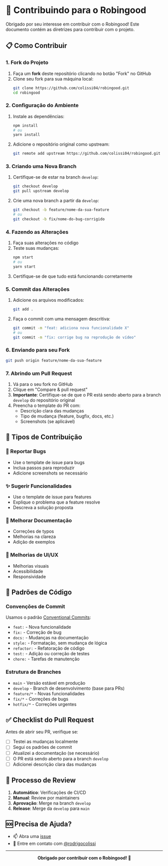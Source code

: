 # 🤝 Contribuindo para o Robingood

Obrigado por seu interesse em contribuir com o Robingood! Este documento contém as diretrizes para contribuir com o projeto.

## 📋 Como Contribuir

### 1. Fork do Projeto
1. Faça um **fork** deste repositório clicando no botão "Fork" no GitHub
2. Clone seu fork para sua máquina local:
   ```bash
   git clone https://github.com/colissi04/robingood.git
   cd robingood
   ```

### 2. Configuração do Ambiente
1. Instale as dependências:
   ```bash
   npm install
   # ou
   yarn install
   ```

2. Adicione o repositório original como upstream:
   ```bash
   git remote add upstream https://github.com/colissi04/robingood.git
   ```

### 3. Criando uma Nova Branch
1. Certifique-se de estar na branch `develop`:
   ```bash
   git checkout develop
   git pull upstream develop
   ```

2. Crie uma nova branch a partir da `develop`:
   ```bash
   git checkout -b feature/nome-da-sua-feature
   # ou
   git checkout -b fix/nome-do-bug-corrigido
   ```

### 4. Fazendo as Alterações
1. Faça suas alterações no código
2. Teste suas mudanças:
   ```bash
   npm start
   # ou
   yarn start
   ```
3. Certifique-se de que tudo está funcionando corretamente

### 5. Commit das Alterações
1. Adicione os arquivos modificados:
   ```bash
   git add .
   ```

2. Faça o commit com uma mensagem descritiva:
   ```bash
   git commit -m "feat: adiciona nova funcionalidade X"
   # ou
   git commit -m "fix: corrige bug na reprodução de vídeo"
   ```

### 6. Enviando para seu Fork
```bash
git push origin feature/nome-da-sua-feature
```

### 7. Abrindo um Pull Request
1. Vá para o seu fork no GitHub
2. Clique em "Compare & pull request"
3. **Importante**: Certifique-se de que o PR está sendo aberto para a branch `develop` do repositório original
4. Preencha o template do PR com:
   - Descrição clara das mudanças
   - Tipo de mudança (feature, bugfix, docs, etc.)
   - Screenshots (se aplicável)

## 🎯 Tipos de Contribuição

### 🐛 Reportar Bugs
- Use o template de issue para bugs
- Inclua passos para reproduzir
- Adicione screenshots se necessário

### ✨ Sugerir Funcionalidades
- Use o template de issue para features
- Explique o problema que a feature resolve
- Descreva a solução proposta

### 📝 Melhorar Documentação
- Correções de typos
- Melhorias na clareza
- Adição de exemplos

### 🎨 Melhorias de UI/UX
- Melhorias visuais
- Acessibilidade
- Responsividade

## 📏 Padrões de Código

### Convenções de Commit
Usamos o padrão [Conventional Commits](https://www.conventionalcommits.org/):

- `feat:` - Nova funcionalidade
- `fix:` - Correção de bug
- `docs:` - Mudanças na documentação
- `style:` - Formatação, sem mudança de lógica
- `refactor:` - Refatoração de código
- `test:` - Adição ou correção de testes
- `chore:` - Tarefas de manutenção

### Estrutura de Branches
- `main` - Versão estável em produção
- `develop` - Branch de desenvolvimento (base para PRs)
- `feature/*` - Novas funcionalidades
- `fix/*` - Correções de bugs
- `hotfix/*` - Correções urgentes

## ✅ Checklist do Pull Request

Antes de abrir seu PR, verifique se:

- [ ] Testei as mudanças localmente
- [ ] Segui os padrões de commit
- [ ] Atualizei a documentação (se necessário)
- [ ] O PR está sendo aberto para a branch `develop`
- [ ] Adicionei descrição clara das mudanças

## 🚀 Processo de Review

1. **Automático**: Verificações de CI/CD
2. **Manual**: Review por maintainers
3. **Aprovação**: Merge na branch `develop`
4. **Release**: Merge da `develop` para `main`

## 🆘 Precisa de Ajuda?

- 📫 Abra uma [issue](https://github.com/colissi04/robingood/issues)
- 💬 Entre em contato com [@rodrigocolissi](https://github.com/colissi04)

---

<div align="center">
  
**Obrigado por contribuir com o Robingood! 🎉**

</div> 